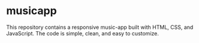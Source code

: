 # musicapp
This repository contains a responsive music-app built with HTML, CSS, and JavaScript. The code is simple, clean, and easy to customize.
